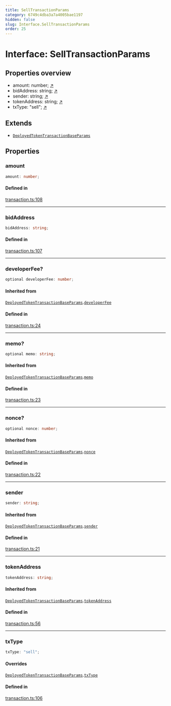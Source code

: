 ```yaml
---
title: SellTransactionParams
category: 6749c4dba3a7a4005bae1197
hidden: false
slug: Interface.SellTransactionParams
order: 25
---
```


# Interface: SellTransactionParams

## Properties overview

- amount:  number; [↗](#amount)
- bidAddress:  string; [↗](#bidaddress)
- sender:  string; [↗](#sender)
- tokenAddress:  string; [↗](#tokenaddress)
- txType:  "sell"; [↗](#txtype)

## Extends

- [`DeployedTokenTransactionBaseParams`](interfacedeployedtokentransactionbaseparams)

## Properties

### amount

```ts
amount: number;
```

#### Defined in

[transaction.ts:108](https://github.com/zkcloudworker/minatokens-lib/blob/main/packages/api/src/transaction.ts#L108)

***

### bidAddress

```ts
bidAddress: string;
```

#### Defined in

[transaction.ts:107](https://github.com/zkcloudworker/minatokens-lib/blob/main/packages/api/src/transaction.ts#L107)

***

### developerFee?

```ts
optional developerFee: number;
```

#### Inherited from

[`DeployedTokenTransactionBaseParams`](interfacedeployedtokentransactionbaseparams).[`developerFee`](Interface.DeployedTokenTransactionBaseParams.md#developerfee)

#### Defined in

[transaction.ts:24](https://github.com/zkcloudworker/minatokens-lib/blob/main/packages/api/src/transaction.ts#L24)

***

### memo?

```ts
optional memo: string;
```

#### Inherited from

[`DeployedTokenTransactionBaseParams`](interfacedeployedtokentransactionbaseparams).[`memo`](Interface.DeployedTokenTransactionBaseParams.md#memo)

#### Defined in

[transaction.ts:23](https://github.com/zkcloudworker/minatokens-lib/blob/main/packages/api/src/transaction.ts#L23)

***

### nonce?

```ts
optional nonce: number;
```

#### Inherited from

[`DeployedTokenTransactionBaseParams`](interfacedeployedtokentransactionbaseparams).[`nonce`](Interface.DeployedTokenTransactionBaseParams.md#nonce)

#### Defined in

[transaction.ts:22](https://github.com/zkcloudworker/minatokens-lib/blob/main/packages/api/src/transaction.ts#L22)

***

### sender

```ts
sender: string;
```

#### Inherited from

[`DeployedTokenTransactionBaseParams`](interfacedeployedtokentransactionbaseparams).[`sender`](Interface.DeployedTokenTransactionBaseParams.md#sender)

#### Defined in

[transaction.ts:21](https://github.com/zkcloudworker/minatokens-lib/blob/main/packages/api/src/transaction.ts#L21)

***

### tokenAddress

```ts
tokenAddress: string;
```

#### Inherited from

[`DeployedTokenTransactionBaseParams`](interfacedeployedtokentransactionbaseparams).[`tokenAddress`](Interface.DeployedTokenTransactionBaseParams.md#tokenaddress)

#### Defined in

[transaction.ts:56](https://github.com/zkcloudworker/minatokens-lib/blob/main/packages/api/src/transaction.ts#L56)

***

### txType

```ts
txType: "sell";
```

#### Overrides

[`DeployedTokenTransactionBaseParams`](interfacedeployedtokentransactionbaseparams).[`txType`](Interface.DeployedTokenTransactionBaseParams.md#txtype)

#### Defined in

[transaction.ts:106](https://github.com/zkcloudworker/minatokens-lib/blob/main/packages/api/src/transaction.ts#L106)
